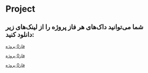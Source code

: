 # Project
## شما می‌توانید داک‌های هر فاز پروژه را از لینک‌های زیر دانلود کنید:

[فاز0 پروژه](https://github.com/AdvancedProgrammingSUT2022/Project/blob/main/Phase0/main/Phase0.pdf)

[فاز0 پروژه](https://github.com/AdvancedProgrammingSUT2022/Project/blob/main/P1hase1/main/Phase1.pdf)

[فاز0 پروژه](https://github.com/AdvancedProgrammingSUT2022/Project/blob/main/Game/main/Game.pdf)
